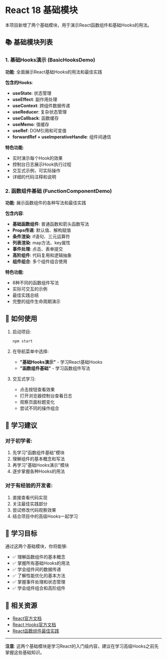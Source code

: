 # React 18 基础模块

本项目新增了两个基础模块，用于演示React函数组件和基础Hooks的用法。

## 📚 基础模块列表

### 1. 基础Hooks演示 (BasicHooksDemo)

**功能**: 全面展示React基础Hooks的用法和最佳实践

**包含的Hooks**:
- **useState**: 状态管理
- **useEffect**: 副作用处理
- **useContext**: 跨组件数据传递
- **useReducer**: 复杂状态管理
- **useCallback**: 函数缓存
- **useMemo**: 值缓存
- **useRef**: DOM引用和可变值
- **forwardRef + useImperativeHandle**: 组件间通信

**特色功能**:
- 实时演示每个Hook的效果
- 控制台日志展示Hook执行过程
- 交互式示例，可实际操作
- 详细的代码注释和说明

### 2. 函数组件基础 (FunctionComponentDemo)

**功能**: 展示函数组件的各种写法和最佳实践

**包含内容**:
- **基础函数组件**: 普通函数和箭头函数写法
- **Props传递**: 默认值、解构赋值
- **条件渲染**: if语句、三元运算符
- **列表渲染**: map方法、key属性
- **事件处理**: 点击、表单提交
- **高阶组件**: 代码复用和逻辑抽象
- **组件组合**: 多个组件组合使用

**特色功能**:
- 8种不同的函数组件写法
- 实际可交互的示例
- 最佳实践总结
- 完整的组件生命周期演示

## 🚀 如何使用

1. 启动项目:
   ```bash
   npm start
   ```

2. 在导航菜单中选择:
   - **"基础Hooks演示"** - 学习React基础Hooks
   - **"函数组件基础"** - 学习函数组件写法

3. 交互式学习:
   - 点击按钮查看效果
   - 打开浏览器控制台查看日志
   - 观察页面标题变化
   - 尝试不同的操作组合

## 📖 学习建议

### 对于初学者:
1. 先学习"函数组件基础"模块
2. 理解组件的基本概念和写法
3. 再学习"基础Hooks演示"模块
4. 逐步掌握各种Hooks的用法

### 对于有经验的开发者:
1. 直接查看代码实现
2. 关注最佳实践部分
3. 尝试修改代码观察效果
4. 结合项目中的高级Hooks一起学习

## 🎯 学习目标

通过这两个基础模块，你将能够:

- ✅ 理解函数组件的基本概念
- ✅ 掌握所有基础Hooks的用法
- ✅ 学会组件间的数据传递
- ✅ 了解性能优化的基本方法
- ✅ 掌握事件处理和状态管理
- ✅ 学会组件组合和高阶组件

## 🔗 相关资源

- [React官方文档](https://react.dev/)
- [React Hooks官方文档](https://react.dev/reference/react)
- [React函数组件最佳实践](https://react.dev/learn/thinking-in-react)

---

**注意**: 这两个基础模块是学习React的入门级内容，建议在学习高级Hooks之前先掌握这些基础知识。 
